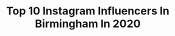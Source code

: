 ---
title: Top 10 Instagram Influencers In Birmingham In 2020
description: >-
  Find top Instagram influencers in Birmingham in 2020. Most popular hashtags: #selflove #legday #nogymnoproblem #creativemakeup.
platform: Instagram
profiles:
  - username: "hollyxfoster"
    fullname: >-
      H O L L Y F O S T E R
    location: "United Kingdom"
    followers: 10772
    engagement: 1247
    commentsToLikes: 0.029573
    id: ck6tijv4q0urm0j71k6q6gc7y
    verified: false
    hashtags: "#quarantinebutcute"
  - username: "dapzonthemap"
    fullname: >-
      Dapz On The Map
    location: "United Kingdom"
    followers: 22903
    engagement: 458
    commentsToLikes: 0.070517
    id: ck6ty7hiq23ex0j71uohwdt9p
    verified: true
    hashtags: "#dsaw"
  - username: "juannafitness"
    fullname: >-
      JUANNA 🤍
    location: "United Kingdom"
    followers: 3773
    engagement: 2370
    commentsToLikes: 0.269731
    id: ckap0okftr6tw0i78m4w9nmto
    verified: false
    hashtags: "#doyou, #mentalhealth, #health, #kitten"
  - username: "samiya.styles"
    fullname: >-
      • S A M I Y A •
    location: "United Kingdom"
    followers: 15810
    engagement: 770
    commentsToLikes: 0.140428
    id: ck6u2tdzmttul0j71ee09xysh
    verified: false
    hashtags: "#modestymatters, #skingoals, #fentyconcealer, #fbloggeruk"
  - username: "nxvelouise"
    fullname: >-
      N e v e y ♡
    location: "United Kingdom"
    followers: 9876
    engagement: 1088
    commentsToLikes: 0.226005
    id: ck9hbsqxeia6e0j78tsjyzpp3
    verified: false
    hashtags: "#gymsharkleggings, #gettoknowme, #10factsaboutme, #femmeluxefinery"
  - username: "benfrancis"
    fullname: >-
      Ben Francis
    location: "United Kingdom"
    followers: 203021
    engagement: 762
    commentsToLikes: 0.023614
    id: ck0u2d0ufzhbp0i19gpvfuqkc
    verified: true
    hashtags: "#nhssweatyselfie"
  - username: "makeuppbycharlie"
    fullname: >-
      ✨🌈charlie✨🌈
    location: "United Kingdom"
    followers: 4390
    engagement: 1725
    commentsToLikes: 0.201935
    id: ckap8u5bbpwgs0i78vstoe2t1
    verified: false
    hashtags: "#boots, #makeupjunkie, #featuremuas, #contouring"
  - username: "mmaddiehill"
    fullname: >-
      𝓜𝓪𝓭𝓲𝓼𝓸𝓷
    location: "United Kingdom"
    followers: 6185
    engagement: 1682
    commentsToLikes: 0.036512
    id: ck9ha30t5axe90j78uq1a9goz
    verified: false
    hashtags: "#thankyouheroes"
  - username: "meandlucas"
    fullname: >-
      samira | family life & travel
    location: "United Kingdom"
    followers: 5107
    engagement: 957
    commentsToLikes: 0.158977
    id: ckaoromawo4vn0i78wuvjk66k
    verified: false
    hashtags: "#thankyou, #nhs, #traumaticbraininjury, #giveaway"
  - username: "anniexsangharartistry"
    fullname: >-
      🦋 annie 🧿
    location: "United Kingdom"
    followers: 11553
    engagement: 785
    commentsToLikes: 0.106315
    id: ck0tz1gfzos4d0i192guso8m9
    verified: false
    hashtags: "#fluffybrows, #makeuppictorial, #eyeshadowtutorial, #blazin"
---